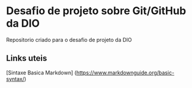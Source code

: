 # Desafio de projeto sobre Git/GitHub da DIO  
Repositorio criado para o desafio de projeto da DIO  


## Links uteis
[Sintaxe Basica Markdown] (https://www.markdownguide.org/basic-syntax/)
